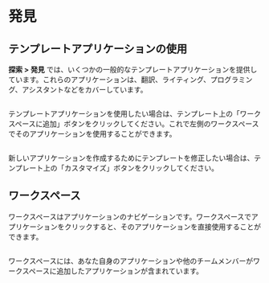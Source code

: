 # 発見

## テンプレートアプリケーションの使用

**探索 > 発見** では、いくつかの一般的なテンプレートアプリケーションを提供しています。これらのアプリケーションは、翻訳、ライティング、プログラミング、アシスタントなどをカバーしています。

<figure><img src="https://assets-docs.dify.ai/img/jp/workspace/18a392996b3cea853bc77602b14c6626.webp" alt=""><figcaption></figcaption></figure>

テンプレートアプリケーションを使用したい場合は、テンプレート上の「ワークスペースに追加」ボタンをクリックしてください。これで左側のワークスペースでそのアプリケーションを使用することができます。

<figure><img src="https://assets-docs.dify.ai/img/jp/workspace/f32781315b7b1dfd807a37d3b838ccb9.webp" alt=""><figcaption></figcaption></figure>

新しいアプリケーションを作成するためにテンプレートを修正したい場合は、テンプレート上の「カスタマイズ」ボタンをクリックしてください。

## ワークスペース

ワークスペースはアプリケーションのナビゲーションです。ワークスペースでアプリケーションをクリックすると、そのアプリケーションを直接使用することができます。

<figure><img src="https://assets-docs.dify.ai/img/jp/workspace/d667174333434677ac6046b05633ca89.webp" alt=""><figcaption></figcaption></figure>

ワークスペースには、あなた自身のアプリケーションや他のチームメンバーがワークスペースに追加したアプリケーションが含まれています。